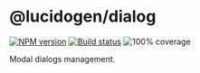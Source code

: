 # @lucidogen/dialog

[![NPM version][npm-image]][npm-url]
[![Build status][travis-image]][travis-url]
![100% coverage](coverage-image)

[npm-image]: https://img.shields.io/npm/v/@lucidogen/dialog.svg?style=flat
[npm-url]: https://npmjs.org/package/@lucidogen/dialog
[travis-image]: https://img.shields.io/travis/lucidogen/lucidogen.svg?style=flat
[travis-url]: https://travis-ci.org/lucidogen/lucidogen
[coverage-image]: https://user-images.githubusercontent.com/21707/42124583-7f5478c4-7c65-11e8-8d01-36851d49a8ab.png

Modal dialogs management.
